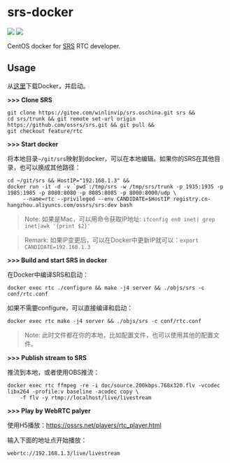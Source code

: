# srs-docker

![](http://ossrs.net:8000/gif/v1/sls.gif?site=github.com&path=/docker/rtc)
[![](https://cloud.githubusercontent.com/assets/2777660/22814959/c51cbe72-ef92-11e6-81cc-32b657b285d5.png)](https://github.com/ossrs/srs/wiki/v1_CN_Contact#wechat)

CentOS docker for [SRS](https://github.com/ossrs/srs) RTC developer.

## Usage

从[这里](https://www.docker.com/products/docker-desktop)下载Docker，并启动。

**>>> Clone SRS**

```
git clone https://gitee.com/winlinvip/srs.oschina.git srs &&
cd srs/trunk && git remote set-url origin https://github.com/ossrs/srs.git && git pull &&
git checkout feature/rtc
```

**>>> Start docker**

将本地目录`~/git/srs`映射到docker，可以在本地编辑。如果你的SRS在其他目录，也可以换成其他路径：

```
cd ~/git/srs && HostIP="192.168.1.3" &&
docker run -it -d -v `pwd`:/tmp/srs -w /tmp/srs/trunk -p 1935:1935 -p 1985:1985 -p 8080:8080 -p 8085:8085 -p 8000:8000/udp \
     --name=rtc --privileged --env CANDIDATE=$HostIP registry.cn-hangzhou.aliyuncs.com/ossrs/srs:dev bash
```

> Note: 如果是Mac，可以用命令获取IP地址: `ifconfig en0 inet| grep inet|awk '{print $2}'`

> Remark: 如果IP变更后，可以在Docker中更新IP就可以：`export CANDIDATE=192.168.1.3`

**>>> Build and start SRS in docker**

在Docker中编译SRS和启动：

```
docker exec rtc ./configure && make -j4 server && ./objs/srs -c conf/rtc.conf
```

如果不需要configure，可以直接编译和启动：

```
docker exec rtc make -j4 server && ./objs/srs -c conf/rtc.conf
```

> Note: 此时文件都在你的本地，比如配置文件，也可以使用其他的配置文件。

**>>> Publish stream to SRS**

推流到本地，或者使用OBS推流：

```
docker exec rtc ffmpeg -re -i doc/source.200kbps.768x320.flv -vcodec libx264 -profile:v baseline -acodec copy \
    -f flv -y rtmp://localhost/live/livestream
```

**>>> Play by WebRTC palyer**

使用H5播放：https://ossrs.net/players/rtc_player.html

输入下面的地址点开始播放：

```
webrtc://192.168.1.3/live/livestream
```

